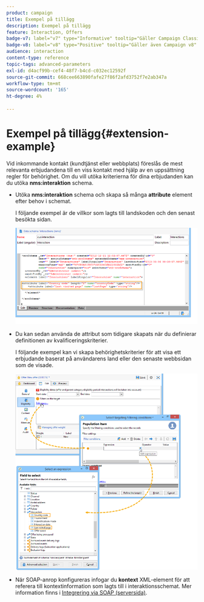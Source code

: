 ```yaml
---
product: campaign
title: Exempel på tillägg
description: Exempel på tillägg
feature: Interaction, Offers
badge-v7: label="v7" type="Informative" tooltip="Gäller Campaign Classic v7"
badge-v8: label="v8" type="Positive" tooltip="Gäller även Campaign v8"
audience: interaction
content-type: reference
topic-tags: advanced-parameters
exl-id: d4acf99b-cef4-48f7-b4cd-c032ec12592f
source-git-commit: 668cee663890fafe27f86f2afd3752f7e2ab347a
workflow-type: tm+mt
source-wordcount: '165'
ht-degree: 4%

---
```


# Exempel på tillägg{#extension-example}



Vid inkommande kontakt (kundtjänst eller webbplats) föreslås de mest relevanta erbjudandena till en viss kontakt med hjälp av en uppsättning regler för behörighet. Om du vill utöka kriterierna för dina erbjudanden kan du utöka **nms:interaktion** schema.

* Utöka **nms:interaktion** schema och skapa så många **attribute** element efter behov i schemat.

  I följande exempel är de villkor som lagts till landskoden och den senast besökta sidan.

  ![](assets/s_ncs_configuration_offer_schemas.png)

* Du kan sedan använda de attribut som tidigare skapats när du definierar definitionen av kvalificeringskriterier.

  I följande exempel kan vi skapa behörighetskriterier för att visa ett erbjudande baserat på användarens land eller den senaste webbsidan som de visade.

  ![](assets/s_ncs_configuration_offer_context.png)

* När SOAP-anrop konfigureras infogar du **kontext** XML-element för att referera till kontextinformation som lagts till i interaktionsschemat. Mer information finns i [Integrering via SOAP (serversida)](../../interaction/using/integration-via-soap-server-side.md).
